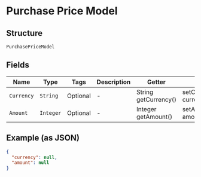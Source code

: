 
# Purchase Price Model

## Structure

`PurchasePriceModel`

## Fields

| Name | Type | Tags | Description | Getter | Setter |
|  --- | --- | --- | --- | --- | --- |
| `Currency` | `String` | Optional | - | String getCurrency() | setCurrency(String currency) |
| `Amount` | `Integer` | Optional | - | Integer getAmount() | setAmount(Integer amount) |

## Example (as JSON)

```json
{
  "currency": null,
  "amount": null
}
```

